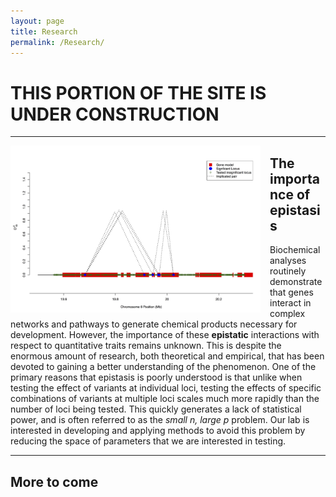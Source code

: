 ```yaml
---
layout: page
title: Research
permalink: /Research/
---
```

# THIS PORTION OF THE SITE IS UNDER CONSTRUCTION


-------------------------------
<div style="float: left; padding-right: 15px">
    <a><img src="/img/Figure4C.jpg" title="Epistasis FIgure" width="400" border="0"></a>
</div>

## The importance of epistasis
Biochemical analyses routinely demonstrate that genes interact in complex networks and pathways to generate chemical products necessary for development. However, the importance of these **epistatic** interactions with respect to quantitative traits remains unknown. This is despite the enormous amount of research, both theoretical and empirical, that has been devoted to gaining a better understanding of the phenomenon. One of the primary reasons that epistasis is poorly understood is that unlike when testing the effect of variants at individual loci, testing the effects of specific combinations of variants at multiple loci scales much more rapidly than the number of loci being tested. This quickly generates a lack of statistical power, and is often referred to as the *small n, large p* problem. Our lab is interested in developing and applying methods to avoid this problem by reducing the space of parameters that we are interested in testing.


------------------

## More to come